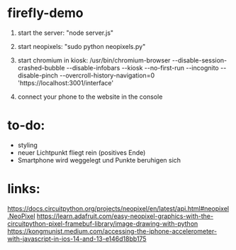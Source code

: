 # firefly-demo

1. start the server: "node server.js"
2. start neopixels: "sudo python neopixels.py"
3. start chromium in kiosk:
   /usr/bin/chromium-browser --disable-session-crashed-bubble --disable-infobars --kiosk --no-first-run --incognito --disable-pinch --overcroll-history-navigation=0 'https://localhost:3001/interface'

4. connect your phone to the website in the console

# to-do:

- styling
- neuer Lichtpunkt fliegt rein (positives Ende)
- Smartphone wird weggelegt und Punkte beruhigen sich

# links:

https://docs.circuitpython.org/projects/neopixel/en/latest/api.html#neopixel.NeoPixel
https://learn.adafruit.com/easy-neopixel-graphics-with-the-circuitpython-pixel-framebuf-library/image-drawing-with-python
https://kongmunist.medium.com/accessing-the-iphone-accelerometer-with-javascript-in-ios-14-and-13-e146d18bb175
